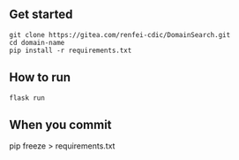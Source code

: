 ## Get started
```
git clone https://gitea.com/renfei-cdic/DomainSearch.git
cd domain-name
pip install -r requirements.txt
```

## How to run
`flask run`

## When you commit
pip freeze > requirements.txt
